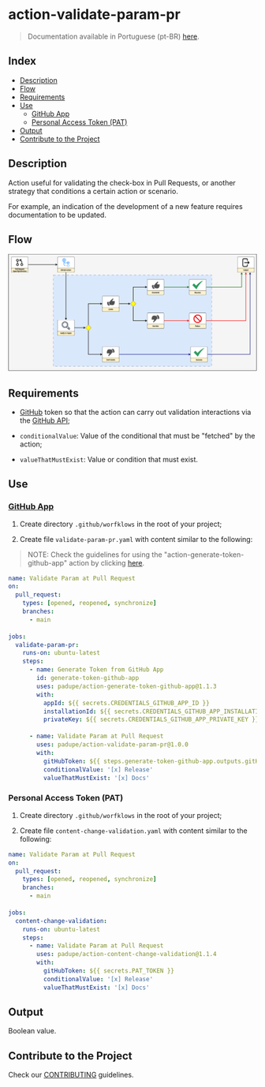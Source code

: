# action-validate-param-pr

> Documentation available in Portuguese (pt-BR) [here](./docs/README_pt-BR.md).

## Index

- [Description](#description)
- [Flow](#flow)
- [Requirements](#requirements)
- [Use](#use)
  - [GitHub App](#github-app)
  - [Personal Access Token (PAT)](#personal-access-token-pat)
- [Output](#output)
- [Contribute to the Project](#contribute-to-the-project)

## Description

Action useful for validating the check-box in Pull Requests, or another strategy that conditions a certain action or scenario.

For example, an indication of the development of a new feature requires documentation to be updated.

## Flow

![Flow](./docs/assets/action-validate-param-pr.png)

## Requirements

- [GitHub](https://github.com/) token so that the action can carry out validation interactions via the [GitHub API](https://docs.github.com/en/rest?apiVersion=2022-11-28);

- `conditionalValue`: Value of the conditional that must be "fetched" by the action;

- `valueThatMustExist`: Value or condition that must exist.

## Use

### [GitHub App](https://docs.github.com/en/apps)

1. Create directory `.github/worfklows` in the root of your project;

2. Create file `validate-param-pr.yaml` with content similar to the following:

> NOTE: Check the guidelines for using the "action-generate-token-github-app" action by clicking [here](https://github.com/padupe/action-generate-token-github-app#requirements).

```yaml
name: Validate Param at Pull Request
on:
  pull_request:
    types: [opened, reopened, synchronize]
    branches:
      - main

jobs:
  validate-param-pr:
    runs-on: ubuntu-latest
    steps:
      - name: Generate Token from GitHub App
        id: generate-token-github-app
        uses: padupe/action-generate-token-github-app@1.1.3
        with:
          appId: ${{ secrets.CREDENTIALS_GITHUB_APP_ID }}
          installationId: ${{ secrets.CREDENTIALS_GITHUB_APP_INSTALLATION_ID }}
          privateKey: ${{ secrets.CREDENTIALS_GITHUB_APP_PRIVATE_KEY }}

      - name: Validate Param at Pull Request
        uses: padupe/action-validate-param-pr@1.0.0
        with:
          gitHubToken: ${{ steps.generate-token-github-app.outputs.gitHubToken }}
          conditionalValue: '[x] Release'
          valueThatMustExist: '[x] Docs'
```

### Personal Access Token (PAT)

1. Create directory `.github/worfklows` in the root of your project;

2. Create file `content-change-validation.yaml` with content similar to the following:

```yaml
name: Validate Param at Pull Request
on:
  pull_request:
    types: [opened, reopened, synchronize]
    branches:
      - main

jobs:
  content-change-validation:
    runs-on: ubuntu-latest
    steps:
      - name: Validate Param at Pull Request
        uses: padupe/action-content-change-validation@1.1.4
        with:
          gitHubToken: ${{ secrets.PAT_TOKEN }}
          conditionalValue: '[x] Release'
          valueThatMustExist: '[x] Docs'
```

## Output

Boolean value.

## Contribute to the Project

Check our [CONTRIBUTING](./CONTRIBUTING.md) guidelines.
